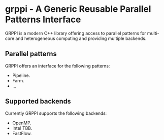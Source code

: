 # grppi - A Generic Reusable Parallel Patterns Interface

GRPPI is a modern C++ library offering access to parallel patterns for multi-core and heterogeneous computing and 
providing multiple backends.

## Parallel patterns
GRPPI offers an interface for the following patterns:
* Pipeline.
* Farm.
* ...

## Supported backends
Currently GRPPI supports the following backends:
* OpenMP.
* Intel TBB.
* FastFlow.
